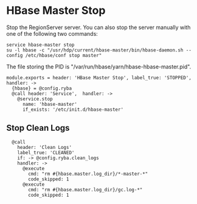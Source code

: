 
# HBase Master Stop

Stop the RegionServer server. You can also stop the server manually with one of
the following two commands:

```
service hbase-master stop
su -l hbase -c "/usr/hdp/current/hbase-master/bin/hbase-daemon.sh --config /etc/hbase/conf stop master"
```

The file storing the PID is "/var/run/hbase/yarn/hbase-hbase-master.pid".

    module.exports = header: 'HBase Master Stop', label_true: 'STOPPED', handler: ->
      {hbase} = @config.ryba
      @call header: 'Service',  handler: ->
        @service.stop
          name: 'hbase-master'
          if_exists: '/etc/init.d/hbase-master'

## Stop Clean Logs

      @call  
        header: 'Clean Logs'
        label_true: 'CLEANED'
        if: -> @config.ryba.clean_logs
        handler: ->        
          @execute
            cmd: "rm #{hbase.master.log_dir}/*-master-*"
            code_skipped: 1
          @execute
            cmd: "rm #{hbase.master.log_dir}/gc.log-*"
            code_skipped: 1
